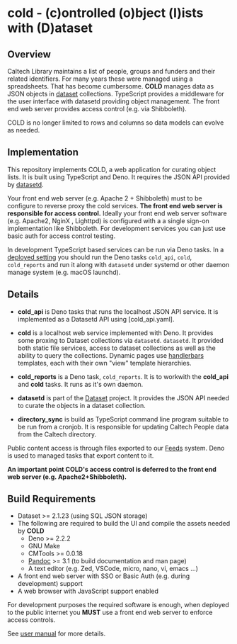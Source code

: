 cold - (c)ontrolled (o)bject (l)ists with (D)ataset
===================================================

Overview
--------

Caltech Library maintains a list of people, groups and funders and their related identifiers. For many years these were managed using a spreadsheets. That has become cumbersome.  **COLD** manages data as JSON objects in [dataset](https://github.com/caltechlibrary/dataset) collections. TypeScript provides a middleware for the user interface with datasetd providing object management. The front end web server provides access control (e.g. via Shibboleth).

COLD is no longer limited to rows and columns so data models can evolve as needed.

Implementation
--------------

This repository implements COLD, a web application for curating object lists. It is built using TypeScript and Deno.  It requires the JSON API provided by [datasetd](https://github.com/caltechlibrary/dataset).

Your front end web server (e.g. Apache 2 + Shibboleth) must to be configure to reverse proxy the cold services. **The front end web server is responsible for access control.** Ideally your front end web server software (e.g. Apache2, NginX , Lighttpd) is configured with a a single sign-on implementation like Shibboleth. For development services you can just use basic auth for access control testing.

In development TypeScript based services can be run via Deno tasks. In a [deployed setting](deployment.md) you should run the Deno tasks `cold_api`, `cold`, `cold_reports` and run it along with `datasetd` under systemd or other daemon manage system (e.g. macOS launchd). 

Details
-------

- **cold_api** is Deno tasks that runs the localhost JSON API service. It is implemented as a Datasetd API using [cold_api.yaml]. 

- **cold** is a localhost web service implemented with Deno. It provides some proxing to Dataset collections via `datasetd`. `datasetd`. It provided both static file services, access to dataset collections as well as the ability to query the collections. Dynamic pages use [handlerbars](https://handlerbarsjs.com) templates, each with their own "view" template hierarchies.

- **cold_reports** is a Deno task, `cold_reports`. It is to workwith the **cold_api** and **cold** tasks. It runs as it's own daemon. 

- **datasetd** is part of the [Dataset](https://github.com/caltechlibrary/dataset) project. It provides the JSON API needed to curate the objects in a dataset collection.

- **directory_sync** is build as TypeScript command line program suitable to be run from a cronjob. It is responsible for updating Caltech People data from the Caltech directory.

Public content access is through files exported to our [Feeds](https://feeds.library.caltech.edu) system. Deno is used to managed tasks that export content to it.

__An important point COLD's access control is deferred to the front end web server (e.g. Apache2+Shibboleth).__

Build Requirements
------------------

- Dataset >= 2.1.23 (using SQL JSON storage)
- The following are required to build the UI and compile the assets needed by **COLD**
  - Deno >= 2.2.2
  - GNU Make
  - CMTools >= 0.0.18
  - [Pandoc](https://pandoc.org) >= 3.1 (to build documentation and man page)
  - A text editor (e.g. Zed, VSCode, micro, nano, vi, emacs ...)
- A front end web server with SSO or Basic Auth (e.g. during development) support
- A web browser with JavaScript support enabled

For development purposes the required software is enough, when deployed to the public internet you **MUST** use a front end web server to enforce access controls.

See [user manual](user_manual.md) for more details.
